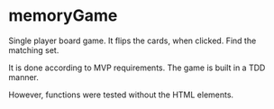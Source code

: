 # memoryGame
Single player board game. 
It flips the cards, when clicked. 
Find the matching set. 

It is done according to MVP requirements. The game is built in a TDD manner.

However, functions were tested without the HTML elements.